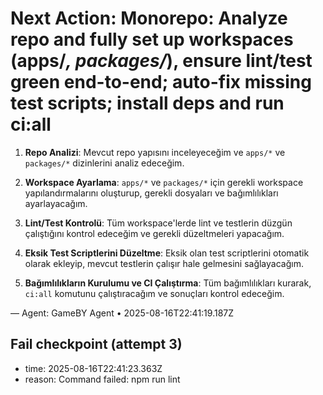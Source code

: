 # Next Action: Monorepo: Analyze repo and fully set up workspaces (apps/*, packages/*), ensure lint/test green end-to-end; auto-fix missing test scripts; install deps and run ci:all

1. **Repo Analizi**: Mevcut repo yapısını inceleyeceğim ve `apps/*` ve `packages/*` dizinlerini analiz edeceğim. 

2. **Workspace Ayarlama**: `apps/*` ve `packages/*` için gerekli workspace yapılandırmalarını oluşturup, gerekli dosyaları ve bağımlılıkları ayarlayacağım.

3. **Lint/Test Kontrolü**: Tüm workspace'lerde lint ve testlerin düzgün çalıştığını kontrol edeceğim ve gerekli düzeltmeleri yapacağım.

4. **Eksik Test Scriptlerini Düzeltme**: Eksik olan test scriptlerini otomatik olarak ekleyip, mevcut testlerin çalışır hale gelmesini sağlayacağım.

5. **Bağımlılıkların Kurulumu ve CI Çalıştırma**: Tüm bağımlılıkları kurarak, `ci:all` komutunu çalıştıracağım ve sonuçları kontrol edeceğim.

— Agent: GameBY Agent • 2025-08-16T22:41:19.187Z


## Fail checkpoint (attempt 3)
- time: 2025-08-16T22:41:23.363Z
- reason: Command failed: npm run lint
